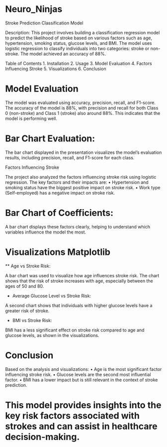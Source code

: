 # Neuro_Ninjas
Stroke Prediction Classification Model

Description:
This project involves building a classification regression model to predict the likelihood of stroke based on various factors such as age, hypertension, smoking status, glucose levels, and BMI. The model uses logistic regression to classify individuals into two categories: stroke or non-stroke. The model achieved an accuracy of 88%.

Table of Contents
	1.	Installation
	2.	Usage
	3.	Model Evaluation
	4.	Factors Influencing Stroke
	5.	Visualizations
	6.	Conclusion


# Model Evaluation

The model was evaluated using accuracy, precision, recall, and F1-score. The accuracy of the model is 88%, with precision and recall for both Class 0 (non-stroke) and Class 1 (stroke) also around 88%. This indicates that the model is performing well.

# Bar Chart Evaluation:

The bar chart displayed in the presentation visualizes the model’s evaluation results, including precision, recall, and F1-score for each class.

 Factors Influencing Stroke

The project also analyzed the factors influencing stroke risk using logistic regression. The key factors and their impacts are:
	•	Hypertension and smoking status have the biggest positive impact on stroke risk.
	•	Work type (Self-employed) has a negative impact on stroke risk.

# Bar Chart of Coefficients:

A bar chart displays these factors clearly, helping to understand which variables influence the model the most.

# Visualizations Matplotlib

** Age vs Stroke Risk:

A bar chart was used to visualize how age influences stroke risk. The chart shows that the risk of stroke increases with age, especially between the ages of 50 and 80.

* Average Glucose Level vs Stroke Risk:

A second chart shows that individuals with higher glucose levels have a greater risk of stroke.

* BMI vs Stroke Risk:

BMI has a less significant effect on stroke risk compared to age and glucose levels, as shown in the visualizations.

# Conclusion

Based on the analysis and visualizations:
	•	Age is the most significant factor influencing stroke risk.
	•	Glucose levels are the second most influential factor.
	•	BMI has a lower impact but is still relevant in the context of stroke prediction.

# This model provides insights into the key risk factors associated with strokes and can assist in healthcare decision-making.
